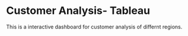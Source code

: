 # Customer Analysis- Tableau
This is a interactive dashboard for customer analysis of differnt regions.
